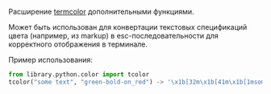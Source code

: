 Расширение [termcolor](https://github.com/termcolor/termcolor/) дополнительными функциями.

Может быть использован для конвертации текстовых спецификаций цвета (например, из markup) в esc-последовательности для корректного отображения в терминале.

Пример использования:

```python
from library.python.color import tcolor
tcolor("some text", "green-bold-on_red") -> '\x1b[32m\x1b[41m\x1b[1msome text\x1b[0m'
```
